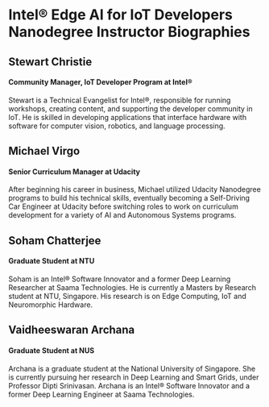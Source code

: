 # Intel® Edge AI for IoT Developers Nanodegree Instructor Biographies

## Stewart Christie
#### Community Manager, IoT Developer Program at Intel®

Stewart is a Technical Evangelist for Intel®, responsible for running workshops, creating content, and supporting the developer community in IoT. He is skilled in developing applications that interface hardware with software for computer vision, robotics, and language processing.

## Michael Virgo
#### Senior Curriculum Manager at Udacity

After beginning his career in business, Michael utilized Udacity Nanodegree programs to build his technical skills, eventually becoming a Self-Driving Car Engineer at Udacity before switching roles to work on curriculum development for
a variety of AI and Autonomous Systems programs.

## Soham Chatterjee
#### Graduate Student at NTU

Soham is an Intel® Software Innovator and a former Deep Learning Researcher at Saama Technologies. He is currently a Masters by Research student at NTU, Singapore. His research is on Edge Computing, IoT and Neuromorphic Hardware.

## Vaidheeswaran Archana
#### Graduate Student at NUS

Archana is a graduate student at the National University of Singapore. She is currently pursuing her research in Deep Learning and Smart Grids, under Professor Dipti Srinivasan. Archana is an Intel® Software Innovator and a former Deep Learning Engineer at Saama Technologies.